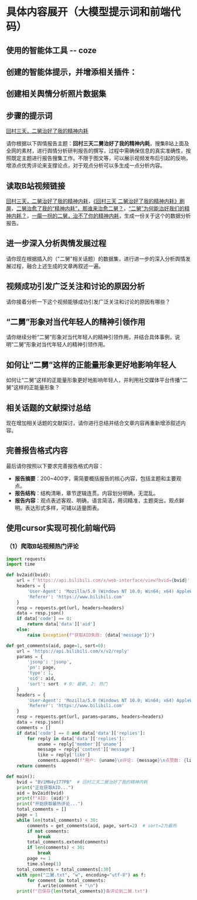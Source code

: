 # 具体内容展开（大模型提示词和前端代码）

## 使用的智能体工具 -- coze

## 创建的智能体提示，并增添相关插件：


## 创建相关舆情分析照片数据集

## 步骤的提示词

[回村三天，二舅治好了我的精神内耗](https://www.bilibili.com/video/BV1MN4y177PB?vd_source=f7827f79bfc1512ea3519b49d4cfaeeb)

请你根据以下舆情报告主题：**回村三天二舅治好了我的精神内耗**，搜集B站上面及全网的素材，进行舆情分析研判报告的撰写，过程中需确保信息的真实准确性，按照既定主题进行报告搜集工作。不限于图文等，可以展示视频发布后引起的反响，增添点优秀评论来支撑论点，对于观点分析可以多生成一点分析内容。

## 读取B站视频链接

[回村三天，二舅治好了我的精神内耗](https://www.bilibili.com/video/BV1MN4y177PB?vd_source=f7827f79bfc1512ea3519b49d4cfaeeb)，[《回村三天 二舅治好了我的精神内耗》刷屏](https://www.bilibili.com/video/BV1rr4y1L7bz?vd_source=f7827f79bfc1512ea3519b49d4cfaeeb)，[二舅治愈了我的“精神内耗”，那谁来治愈二舅？](https://www.bilibili.com/video/BV1e94y1D7jN?vd_source=f7827f79bfc1512ea3519b49d4cfaeeb)，[“二舅”为何能治好我们的精神内耗？](https://www.bilibili.com/video/BV1Ut4y1G7Nk?vd_source=f7827f79bfc1512ea3519b49d4cfaeeb)，[一瘸一拐的二舅，治不了你的精神内耗](https://www.bilibili.com/video/BV1Vt4y1L7UE?vd_source=f7827f79bfc1512ea3519b49d4cfaeeb)，生成一份关于这个的数据分析报告。

## 进一步深入分析舆情发展过程

请你现在根据插入的（"二舅"相关话题）的数据集，进行进一步的深入分析舆情发展过程，融合上述生成的文章再叙述一遍。

## 视频成功引发广泛关注和讨论的原因分析

请你接着分析一下这个视频能够成功引发广泛关注和讨论的原因有哪些？

## “二舅”形象对当代年轻人的精神引领作用

请你继续分析“二舅”形象对当代年轻人的精神引领作用，并结合具体事例，说明“二舅”形象对当代年轻人的精神引领作用。

## 如何让“二舅”这样的正能量形象更好地影响年轻人

如何让“二舅”这样的正能量形象更好地影响年轻人，并利用社交媒体平台传播“二舅”这样的正能量形象？

## 相关话题的文献探讨总结

现在增加相关话题的文献探讨，请你进行总结并结合文章内容再重新增添叙述内容。

## 完善报告格式内容

最后请你按照以下要求完善报告格式内容：

- **报告摘要**：200~400字，需简要概括报告的核心内容，包括主题和主要观点。
- **报告结构**：结构清晰，章节逻辑连贯。内容划分明确，无混乱。
- **报告内容**：观点表述客观、明确，语言简洁，用词精准，主题突出，观点鲜明。表达形式多样，可辅以适量图表。

## 使用cursor实现可视化前端代码

### （1）爬取B站视频热门评论

```python
import requests
import time

def bv2aid(bvid):
    url = f'https://api.bilibili.com/x/web-interface/view?bvid={bvid}'
    headers = {
        'User-Agent': 'Mozilla/5.0 (Windows NT 10.0; Win64; x64) AppleWebKit/537.36 (KHTML, like Gecko) Chrome/91.0.4472.124 Safari/537.36',
        'Referer': 'https://www.bilibili.com'
    }
    resp = requests.get(url, headers=headers)
    data = resp.json()
    if data['code'] == 0:
        return data['data']['aid']
    else:
        raise Exception(f"获取AID失败: {data['message']}")

def get_comments(aid, page=1, sort=0):
    url = 'https://api.bilibili.com/x/v2/reply'
    params = {
        'jsonp': 'jsonp',
        'pn': page,
        'type': 1,
        'oid': aid,
        'sort': sort  # 0: 最新, 2: 热门
    }
    headers = {
        'User-Agent': 'Mozilla/5.0 (Windows NT 10.0; Win64; x64) AppleWebKit/537.36 (KHTML, like Gecko) Chrome/91.0.4472.124 Safari/537.36',
        'Referer': 'https://www.bilibili.com'
    }
    resp = requests.get(url, params=params, headers=headers)
    data = resp.json()
    comments = []
    if data['code'] == 0 and data['data']['replies']:
        for reply in data['data']['replies']:
            uname = reply['member']['uname']
            message = reply['content']['message']
            like = reply['like']
            comments.append(f"用户: {uname}\n评论: {message}\n点赞数: {like}\n{'-'*50}")
    return comments

def main():
    bvid = "BV1MN4y177PB"  # 回村三天二舅治好了我的精神内耗
    print("正在获取AID...")
    aid = bv2aid(bvid)
    print(f"AID: {aid}")
    print("开始获取最热评论...")
    total_comments = []
    page = 1
    while len(total_comments) < 30:
        comments = get_comments(aid, page, sort=2)  # sort=2为最热
        if not comments:
            break
        total_comments.extend(comments)
        if len(comments) < 30:
            break
        page += 1
        time.sleep(1)
    total_comments = total_comments[:30]
    with open("二舅.txt", "w", encoding="utf-8") as f:
        for comment in total_comments:
            f.write(comment + "\n")
    print(f"已保存{len(total_comments)}条评论到二舅.txt")
